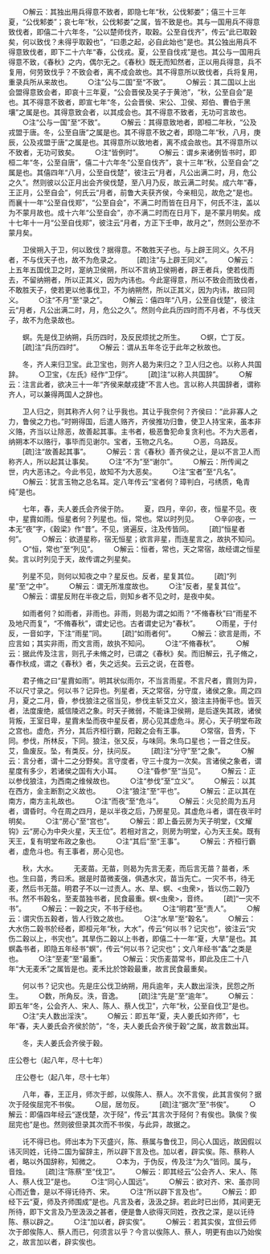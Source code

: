 <!-- { "loadSidebar": true } -->
　　○解云：其独出用兵得意不致者，即隐七年“秋，公伐邾娄”；僖三十三年夏，“公伐邾娄”；哀七年“秋，公伐邾娄”之属，皆不致是也。其与一国用兵不得意致伐者，即僖二十六年冬，“公以楚师伐齐，取穀。公至自伐齐”，传云“此已取穀矣，何以致伐？未得乎取穀也”，“曰患之起，必自此始也”是也。其公独出用兵不得意致伐者，即下二十六年“春，公伐戎。夏，公至自伐戎”是也。其公与一国用兵得意不致，《春秋》之内，偶尔无之。《春秋》既无而知然者，正以用兵得意，兵不复用，何劳致伐乎？不致会者，离不成会故也。其不得意所以致伐者，兵将复用，重录兵所从来故也。
　　○注“公与二国”至“不致”。
　　○解云：其二国以上出会盟得意致会者，即哀十三年夏，“公会晋侯及吴子于黄池”，“秋，公至自会”是也。其不得意不致者，即宣七年“冬，公会晋侯、宋公、卫侯、郑伯、曹伯于黑壤”之属是也。其得意致会者，以其成会也。其不得意不致者，无功可言故也。
　　○注“公与一国”至“不致”。
　　○解云：其得意致地者，即桓二年秋，“公及戎盟于唐。冬，公至自唐”之属是也。其不得意不致之者，即隐二年“秋，八月，庚辰，公及戎盟于唐”之属是也。其得意所以致地者，离不成会故也。其不得意所以不致者，无功可致矣。
　　○注“皆例时”。
　　○解云：谓乡来诸例皆书时，即桓二年“冬，公至自唐”，僖二十六年冬“公至自伐齐”，哀十三年“秋，公至自会”之属是也。其僖四年“八月，公至自伐楚”，彼注云“月者，凡公出满二时，月，危公之久”。然则彼以公正月出会齐侯伐楚，至八月乃反，故云满二时矣。成六年“春，王正月，公至自会”，何氏云“月者，前鲁大夫获齐侯，今亲相见，故危之”是也。而襄十一年“公至自伐郑”，“公至自会”，不满二时而皆在日月下，何氏不注，盖以为不蒙月故也。成十六年“公至自会”，亦不满二时而在日月下，是不蒙月明矣。成十七年十一月“公至自伐郑”，彼注云“月者，方正下壬申，故月之”，然则公至亦不蒙月矣。

　　卫侯朔入于卫，何以致伐？据得意。不敢胜天子也。与上辟王同义。久不月者，不与伐天子也，故不为危录之。
　　[疏]注“与上辟王同义”。
　　○解云：上五年五国伐卫之时，寔纳卫侯朔，所以不言纳卫侯朔者，辟王者兵，使若伐而去，不留纳朔者，所以正其义，因为内讳也。今此寔得意，所以不致会而致伐者，不敢胜天子，使若更以他事伐卫，不为纳朔然，所以正其义，因为内讳，故曰同义。
　　○注“不月”至“录之”。
　　○解云：僖四年“八月，公至自伐楚”，彼注云“月者，凡公出满二时，月，危公之久”。然则今此兵历四时而不月者，不与伐天子，故不为危录故也。

　　螟。先是伐卫纳朔，兵历四时，及反民烦扰之所生。
　　○螟，亡丁反。
　　[疏]注“兵历四时”。
　　○解云：谓从五年冬讫于此年之秋故也。

　　冬，齐人来归卫宝。此卫宝也，则齐人曷为来归之？卫人归之也。以称人共国辞。
　　○卫宝，《左氏》经作“卫俘”。
　　[疏]注“以称人共国辞”。
　　○解云：注言此者，欲决三十一年“齐侯来献戎捷”不言人也。言以称人共国辞者，谓称齐人，可以兼得两国人之辞也。

　　卫人归之，则其称齐人何？让乎我也。其让乎我奈何？齐侯曰：“此非寡人之力，鲁侯之力也。”时朔得国，后遣人赂齐，齐侯推功归鲁，使卫人持宝来，虽本非义赂，齐当以让除恶，故善起其事。主书者，极恶鲁犯命复贪利也。不为大恶者，纳朔本不以赂行，事毕而见谢尔。宝者，玉物之凡名。
　　○恶，乌路反。
　　[疏]注“故善起其事”。
　　○解云：言《春秋》善齐侯之让，是以不言卫人而称齐人，所以起其让事矣。
　　○注“不为”至“谢尔”。
　　○解云：所传闻之世，内大恶讳之。今此书见，故知不为大恶矣。
　　○注“宝者”至“凡名”。
　　○解云：犹言玉物之总名耳。定八年传云“宝者何？璋判白，弓绣质，龟青纯”是也。

　　七年，春，夫人姜氏会齐侯于防。
　　夏，四月，辛卯，夜，恒星不见。夜中，星霣如雨。恒星者何？列星也。恒，常也。常以时列见。
　　○辛卯夜，一本无“夜”字，《穀梁》作“昔”。不见，贤遍反，注及传皆同。
　　[疏]“恒星者何”。
　　○解云：欲道星称，宿无恒星；欲言非星，而连星言之，故执不知问。
　　○“恒，常也”至“列见”。
　　○解云：恒者，常也，天之常宿，故经谓之恒星矣。言以时列见于天，故传谓之列星矣。

　　列星不见，则何以知夜之中？星反也。反者，星复其位。
　　[疏]“列星”至“之中”。
　　○解云：谓无所准度故也。
　　○注“反者，星复其位”。
　　○解云：谓星反附在半夜之后，则知乡者不见之时，是夜中矣。

　　如雨者何？如雨者，非雨也。非雨，则曷为谓之如雨？“不脩春秋”曰“雨星不及地尺而复”，“不脩春秋”，谓史记也。古者谓史记为“春秋”。
　　○雨星，于付反，一音如字，下注“雨星”同。
　　[疏]“如雨者何”。
　　○解云：欲言是雨，不应言如；其实非雨，而文言雨，故执不知问。
　　○注“不脩春秋”。
　　○解云：据此传及注言，则孔子未脩之时，已谓之《春秋》矣。而旧解云，孔子脩之，春作秋成，谓之《春秋》者，失之远矣。云云之说，在首卷。

　　君子脩之曰“星霣如雨”。明其状似雨尔，不当言雨星。不言尺者，霣则为异，不以尺寸录之。何以书？记异也。列星者，天之常宿，分守度，诸侯之象。周之四月，夏之二月，昏，参伐狼注之宿当见，参伐主斩艾立义，狼注主持衡平也。皆灭者，法度废绝，威信陵迟之象。时天子微弱，不能诛卫侯朔，是后遂失其政，诸侯背叛，王室日卑，星霣未坠而夜中星反者，房心见其虚危斗。房心，天子明堂布政之宫也。虚危，齐分，其后齐桓行霸，阳穀之会有王事。
　　○常宿，音秀，下同。参伐，所林反，下同。狼注，张又反，与味同。朱鸟口星也；一音之住反。艾，鱼废反。坠，有类反。分，扶问反。
　　[疏]注“分守”至“之象”。
　　○解云：言分者，谓十二之分野矣。言守度者，守三十度为一次矣。言诸侯之象者，谓星度有多少，若诸侯之国有大小耳。
　　○注“昏参”至“当见”。
　　○解云：正以参伐狼注，为西南之维候故也。
　　○注“参伐”至“立义”。
　　○解云：以其在西方，金主断割之义故也。
　　○注“狼注”至“平也”。
　　○解云：正以其在南方，南方主礼故也。
　　○注“而夜”至“危斗”。
　　○解云：火见於周为五月者，谓昏时。今在周之四月，是以半夜之后，乃房星见。其虚危斗者，谓在夜半时明矣。
　　○注“房心”至“宫也”。
　　○解云：即上备云房为天子明堂，《文耀钩》云“房心为中央火星，天王位”。若相对言之，则房为明堂，心为天王矣。既有天王，复有明堂布政之象也。
　　○注“其后”至“王事”。
　　○解云：齐桓行霸者，虚危斗也。有王事者，房心见也。

　　秋，大水。
　　无麦苗。无苗，则曷为先言无麦，而后言无苗？苗者，禾也。生曰苗，秀曰禾。据是时苗微麦强，俱遇水灾，苗当先亡。一灾不书，待无麦，然后书无苗。明君子不以一过责人。水、旱、螟、<虫衆>，皆以伤二穀乃书。然不书穀名，至麦苗独书者，民食最重。螟<虫衆>，音终。
　　[疏]“一灾不书”。
　　○解云：一穀之灾，不书于经也。
　　○注“明君”至“责人”。
　　○解云：谓灾伤五穀者，皆人行致之故也。
　　○注“水旱”至“穀名”。
　　○解云：大水伤二穀书於经者，即桓元年“秋，大水”，传云“何以书？记灾也”，彼注云“灾伤二穀以上，书灾也”。其旱伤二穀以上书者，即僖二十一年“夏，大旱”是也。其螟螽书者，即隐五年经书“螟”，传云“何以书？记灾也”；文八年经书“螽”之类是也。
　　○注“至麦”至“最重”。
　　○解云：灾伤麦苗常书，即此及庄二十八年“大无麦禾”之属皆是也。麦禾比於馀穀最重，故言民食最重矣。

　　何以书？记灾也。先是庄公伐卫纳朔，用兵逾年，夫人数出淫泆，民怨之所生。
　　○数，所角反。泆，音逸。
　　[疏]注“先是”至“逾年”。
　　○解云：即五年“冬，公会齐人、宋人、陈人、蔡人伐卫”，六年“秋，公至自伐卫”是也。
　　○注“夫人数出淫泆”。
　　○解云：即五年“夏，夫人姜氏如齐师”，七年“春，夫人姜氏会齐侯於防”，“冬，夫人姜氏会齐侯于穀”之属，故言数出耳。

　　冬，夫人姜氏会齐侯于穀。

庄公卷七（起八年，尽十七年）

　庄公卷七（起八年，尽十七年）

　　八年，春，王正月，师次于郎，以俟陈人、蔡人。次不言俟，此其言俟何？据次于陉俟屈完不书俟。
　　○屈，居勿反。
　　[疏]注“据次”至“书俟”。
　　○解云：即僖四年经云“遂伐楚，次于陉”，传云“其言次于陉何？有俟也。孰俟？俟屈完也”是也。然则彼但录其次而不书俟，与此异，故据之。

　　讬不得已也。师出本为下灭盛兴，陈、蔡属与鲁伐卫，同心人国远，故因假以讳灭同姓，讬待二国为留辞主，所以辟下言及也。加以者，辟实俟。陈、蔡称人者，略以外国辞称，知微之。
　　○本为，于伪反，传及注“为久”皆同。属与，音烛。
　　[疏]注“陈蔡”至“伐卫”。
　　○解云：即其经云“公会齐人、宋人、陈人、蔡人伐卫”是也。
　　○注“同心人国远”。
　　○解云：欲对齐、宋、虽亦同心而近鲁，是以不得讬待齐、宋。
　　○注“所以辟下言及也”。
　　○解云：即经下云“夏，师及齐师围成”是也。凡言及者，汲汲之辞。若此时已出师，其间更无所待，即下文言及乃至汲汲之甚者，便是鲁人欲得灭同姓，孜孜之深，是以讬待陈、蔡以辟之。
　　○注“加以者，辟实俟”。
　　○解云：若其实俟，宜但云师次于郎俟陈人、蔡人而已，何须言以乎？今言以俟陈人、蔡人，明更有由以乃始俟之，故言加以者，辟实俟也。

